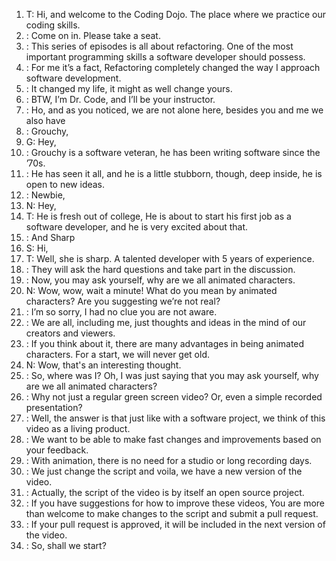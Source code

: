 1. T:
Hi, and welcome to the Coding Dojo. The place where we practice our coding skills.
1.  :
Come on in. Please take a seat.
1.  :
This series of episodes is all about refactoring. One of the most important programming skills a software developer should possess.
1.  :
For me it’s a fact, Refactoring completely changed the way I approach software development. 
1.  :
It changed my life, it might as well change yours.
1.  :
BTW, I’m Dr. Code, and I’ll be your instructor.
1.  :
Ho, and as you noticed, we are not alone here, besides you and me we also have 
1.  :
Grouchy,
1. G:
Hey,
1.  :
Grouchy is a software veteran, he has been writing software since the ’70s.
1.  :
He has seen it all, and he is a little stubborn, though, deep inside, he is open to new ideas.
1.  :
Newbie,
1. N:
Hey,
1. T:
He is fresh out of college, He is about to start his first job as a software developer, and he is very excited about that.
1.  :
And Sharp
1. S:
Hi,
1. T:
Well, she is sharp. A talented developer with 5 years of experience.
1.  :
They will ask the hard questions and take part in the discussion.
1.  :
Now, you may ask yourself, why are we all animated characters.
1. N:
Wow, wow, wait a minute! What do you mean by animated characters? Are you suggesting we’re not real?
1.  :
I’m so sorry, I had no clue you are not aware. 
1.  :
We are all, including me, just thoughts and ideas in the mind of our creators and viewers.
1.  :
If you think about it, there are many advantages in being animated characters. For a start, we will never get old.
1. N:
Wow, that's an interesting thought.
1.  :
So, where was I? Oh, I was just saying that you may ask yourself, why are we all animated characters?
1.  :
Why not just a regular green screen video? Or, even a simple recorded presentation?
1.  :
Well, the answer is that just like with a software project, we think of this video as a living product.
1.  :
We want to be able to make fast changes and improvements based on your feedback.
1.  :
With animation, there is no need for a studio or long recording days. 
1.  :
We just change the script and voila, we have a new version of the video.
1.  :
Actually, the script of the video is by itself an open source project.
1.  :
If you have suggestions for how to improve these videos,
You are more than welcome to make changes to the script and submit a pull request.
1.  :
If your pull request is approved, it will be included in the next version of the video.
1.  :
So, shall we start?
